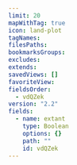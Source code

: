 ```yaml
---
limit: 20
mapWithTag: true
icon: land-plot
tagNames: 
filesPaths: 
bookmarksGroups: 
excludes: 
extends: 
savedViews: []
favoriteView: 
fieldsOrder:
  - vdQZek
version: "2.2"
fields:
  - name: extant
    type: Boolean
    options: {}
    path: ""
    id: vdQZek
---
```

